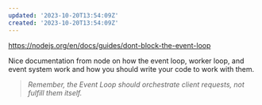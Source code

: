 ```yaml
---
updated: '2023-10-20T13:54:09Z'
created: '2023-10-20T13:54:09Z'
---
```

https://nodejs.org/en/docs/guides/dont-block-the-event-loop

Nice documentation from node on how the event loop, worker loop, and event system work and how you should write your code to work with them.

> _Remember, the Event Loop should orchestrate client requests, not fulfill them itself._